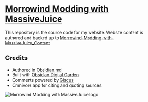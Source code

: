 # [Morrowind Modding with MassiveJuice](https://morrowind-modding-with-massivejuice.vercel.app/)

This repository is the source code for my website. Website content is authored and backed up to [Morrowind-Modding-with-MassiveJuice_Content](https://github.com/MasssiveJuice08/Morrowind-Modding-with-MassiveJuice_Content)

## Credits

- Authored in [Obsidian.md](https://obsidian.md/)
- Built with [Obsidian Digital Garden](https://github.com/oleeskild/obsidian-digital-garden)
- Comments powered by [Giscus](https://github.com/giscus/giscus)
- [Omnivore.app](https://omnivore.app/) for citing and quoting sources

![Morrowind Modding with MassiveJuice logo](https://i.imgur.com/bdAW9ne.png)
